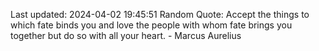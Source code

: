 Last updated: 2024-04-02 19:45:51
Random Quote: Accept the things to which fate binds you and love the people with whom fate brings you together but do so with all your heart. - Marcus Aurelius